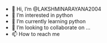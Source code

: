 - 👋 Hi, I’m @LAKSHMINARAYANA2004
- 👀 I’m interested in python
- 🌱 I’m currently learning python
- 💞️ I’m looking to collaborate on ...
- 📫 How to reach me 

<!---
LAKSHMINARAYANA2004/LAKSHMINARAYANA2004 is a ✨ special ✨ repository because its `README.md` (this file) appears on your GitHub profile.
You can click the Preview link to take a look at your changes.
--->
